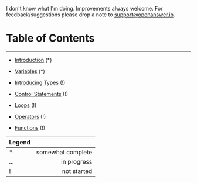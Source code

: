 
I don't know what I'm doing. Improvements always welcome. For feedback/suggestions please drop a note to [support@openanswer.io](mailto:support@openanswer.io).

# Table of Contents
* * *

* [Introduction](intro.md) (*)

* [Variables](variables.md) (*)

* [Introducing Types](types_intro.md) (!)

* [Control Statements](control_statements.md) (!)

* [Loops](loops.md) (!)

* [Operators](operators.md) (!)

* [Functions](functions_intro.md) (!)


| Legend |                   |
|:-------|------------------:|
| *      | somewhat complete |
| ...    | in progress       |
| !      | not started       |
